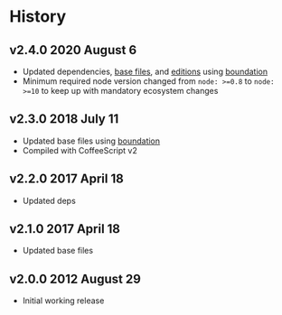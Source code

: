 # History

## v2.4.0 2020 August 6

-   Updated dependencies, [base files](https://github.com/bevry/base), and [editions](https://editions.bevry.me) using [boundation](https://github.com/bevry/boundation)
-   Minimum required node version changed from `node: >=0.8` to `node: >=10` to keep up with mandatory ecosystem changes

## v2.3.0 2018 July 11

-   Updated base files using [boundation](https://github.com/bevry/boundation)
-   Compiled with CoffeeScript v2

## v2.2.0 2017 April 18

-   Updated deps

## v2.1.0 2017 April 18

-   Updated base files

## v2.0.0 2012 August 29

-   Initial working release
